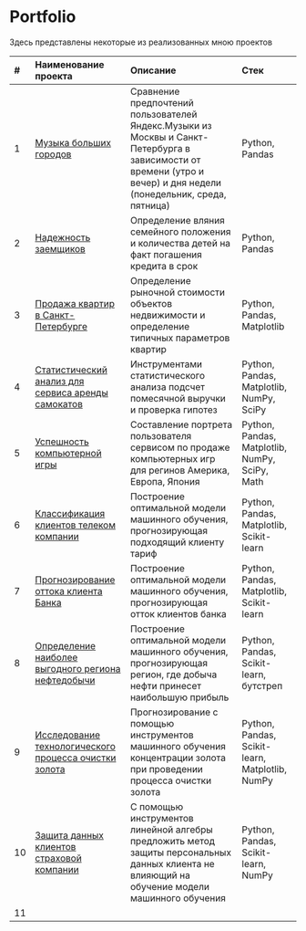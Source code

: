 # Portfolio

Здесь представлены некоторые из реализованных мною проектов

|#|Наименование проекта|Описание|Стек|
|:-|:-|:-|:-|
|1|[Музыка больших городов](https://github.com/KseniiaGolikova/Portfolio/tree/main/big_cities_music)|Сравнение предпочтений пользователей Яндекс.Музыки из Москвы и Санкт-Петербурга в зависимости от времени (утро и вечер) и дня недели (понедельник, среда, пятница)|Python, Pandas|
|2|[Надежность заемщиков](https://github.com/KseniiaGolikova/Portfolio/tree/main/2.%20Reliability_of_borrowers)|Определение вляния семейного положения и количества детей на факт погашения кредита в срок|Python, Pandas|
|3|[Продажа квартир в Санкт-Петербурге](https://github.com/KseniiaGolikova/Portfolio/tree/main/3.%20Sale_of_apartments)|Определение рыночной стоимости объектов недвижимости и определение типичных параметров квартир|Python, Pandas, Matplotlib|
|4|[Статистический анализ для сервиса аренды самокатов](https://github.com/KseniiaGolikova/Portfolio/tree/main/4.%20scooter_rental)|Инструментами статистического анализа подсчет помесячной выручки и проверка гипотез |Python, Pandas, Matplotlib, NumPy, SciPy|
|5|[Успешность компьютерной игры](https://github.com/KseniiaGolikova/Portfolio/tree/main/5.%20Computer_games)|Составление портрета пользователя сервисом по продаже компьютерных игр для регинов Америка, Европа, Япония|Python, Pandas, Matplotlib, NumPy, SciPy, Math|
|6|[Классификация клиентов телеком компании](https://github.com/KseniiaGolikova/Portfolio/tree/main/6.%20Recommendation_of_tariffs_telecom)|Построение оптимальной модели машинного обучения, прогнозирующая подходящий клиенту тариф|Python, Pandas, Matplotlib, Scikit-learn|
|7|[Прогнозирование оттока клиента Банка](https://github.com/KseniiaGolikova/Portfolio/tree/main/7.%20Customer_outflow)|Построение оптимальной модели машинного обучения, прогнозирующая отток клиентов банка|Python, Pandas, Matplotlib, Scikit-learn|
|8|[Определение наиболее выгодного региона нефтедобычи](https://github.com/KseniiaGolikova/Portfolio/tree/main/8.%20Location_for_the_well)|Построение оптимальной модели машинного обучения, прогнозирующая регион, где добыча нефти принесет наибольшую прибыль|Python, Pandas, Scikit-learn, бутстреп|
|9|[Исследование технологического процесса очистки золота](https://github.com/KseniiaGolikova/Portfolio/tree/main/9.%20Industry_gold)|Прогнозирование с помощью инструментов машинного обучения концентрации золота при проведении процесса очистки золота|Python, Pandas, Scikit-learn, Matplotlib, NumPy|
|10|[Защита данных клиентов страховой компании](https://github.com/KseniiaGolikova/Portfolio/tree/main/10.%20Protection_personal_data)|С помощью инструментов линейной алгебры предложить метод защиты персональных данных клиента не влияющий на обучение модели машинного обучения|Python, Pandas, Scikit-learn, NumPy|
|11||||
